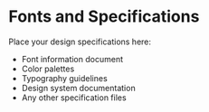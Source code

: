 # Fonts and Specifications

Place your design specifications here:
- Font information document
- Color palettes
- Typography guidelines
- Design system documentation
- Any other specification files